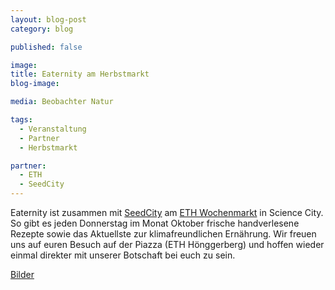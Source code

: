 ```yaml
---
layout: blog-post
category: blog

published: false

image:
title: Eaternity am Herbstmarkt
blog-image:

media: Beobachter Natur

tags:
  - Veranstaltung
  - Partner
  - Herbstmarkt

partner:
  - ETH
  - SeedCity
---
```


Eaternity ist zusammen mit [SeedCity][1] am [ETH Wochenmarkt][2] in Science City. So gibt es jeden Donnerstag im Monat Oktober frische handverlesene Rezepte sowie das Aktuellste zur klimafreundlichen Ernährung. Wir freuen uns auf euren Besuch auf der Piazza (ETH Hönggerberg) und hoffen wieder einmal direkter mit unserer Botschaft bei euch zu sein.

[Bilder][3]

[1]: http://www.seedcity.ethz.ch/
[2]: http://www.vs.ethz.ch/standortentwicklung/science_city/wochenmarkt
[3]: https://www.dropbox.com/gallery/1214503/1/2011-ETH-Herbstmarkt?h=060d60#gallery:0
